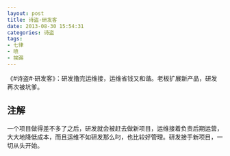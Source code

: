 ```yaml
---
layout: post
title: 诗盗·研发客
date: 2013-08-30 15:54:31
categories: 诗盗
tags:
- 七律
- 喷
- 挨踢
---
```

《#诗盗#·研发客》：研发撸完运维接，运维省钱又和谐。老板扩展新产品，研发再次被坑爹。

## 注解
一个项目做得差不多了之后，研发就会被赶去做新项目，运维接着负责后期运营，大大地降低成本，而且运维不如研发那么叼，也比较好管理。研发接手新项目，一切从头开始。
